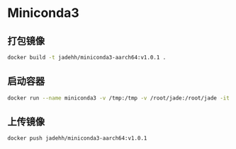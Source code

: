 # Miniconda3

## 打包镜像

```bash
docker build -t jadehh/miniconda3-aarch64:v1.0.1 . 
```

## 启动容器

```bash
docker run --name miniconda3 -v /tmp:/tmp -v /root/jade:/root/jade -it  jadehh/miniconda3-aarch64:v1.0.1 
```

## 上传镜像

```bash
docker push jadehh/miniconda3-aarch64:v1.0.1 
```